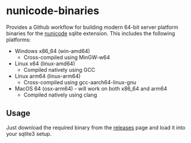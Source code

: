 # nunicode-binaries
Provides a Github workflow for building modern 64-bit server platform binaries for the [nunicode](https://bitbucket.org/alekseyt/nunicode/) sqlite extension.
This includes the following platforms:
- Windows x86_64 (win-amd64)
  - Cross-compiled using MinGW-w64
- Linux x64 (linux-amd64)
  - Compiled natively using GCC
- Linux arm64 (linux-arm64)
  - Cross-compiled using gcc-aarch64-linux-gnu
- MacOS 64 (osx-arm64) - will work on both x86_64 and arm64
  - Compiled natively using clang
  
## Usage
Just download the required binary from the [releases]() page and load it into your sqlite3 setup.